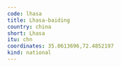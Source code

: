 ```yaml
---
code: lhasa
title: Lhasa-baiding
country: china
short: Lhasa
itu: chn
coordinates: 35.0613696,72.4852197
kind: national
---
```

